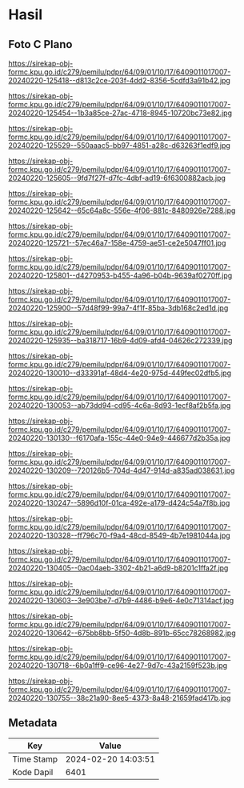 # Hasil

## Foto C Plano

https://sirekap-obj-formc.kpu.go.id/c279/pemilu/pdpr/64/09/01/10/17/6409011017007-20240220-125418--d813c2ce-203f-4dd2-8356-5cdfd3a91b42.jpg

https://sirekap-obj-formc.kpu.go.id/c279/pemilu/pdpr/64/09/01/10/17/6409011017007-20240220-125454--1b3a85ce-27ac-4718-8945-10720bc73e82.jpg

https://sirekap-obj-formc.kpu.go.id/c279/pemilu/pdpr/64/09/01/10/17/6409011017007-20240220-125529--550aaac5-bb97-4851-a28c-d63263f1edf9.jpg

https://sirekap-obj-formc.kpu.go.id/c279/pemilu/pdpr/64/09/01/10/17/6409011017007-20240220-125605--9fd7f27f-d7fc-4dbf-ad19-6f6300882acb.jpg

https://sirekap-obj-formc.kpu.go.id/c279/pemilu/pdpr/64/09/01/10/17/6409011017007-20240220-125642--65c64a8c-556e-4f06-881c-8480926e7288.jpg

https://sirekap-obj-formc.kpu.go.id/c279/pemilu/pdpr/64/09/01/10/17/6409011017007-20240220-125721--57ec46a7-158e-4759-ae51-ce2e5047ff01.jpg

https://sirekap-obj-formc.kpu.go.id/c279/pemilu/pdpr/64/09/01/10/17/6409011017007-20240220-125801--d4270953-b455-4a96-b04b-9639af0270ff.jpg

https://sirekap-obj-formc.kpu.go.id/c279/pemilu/pdpr/64/09/01/10/17/6409011017007-20240220-125900--57d48f99-99a7-4f1f-85ba-3db168c2ed1d.jpg

https://sirekap-obj-formc.kpu.go.id/c279/pemilu/pdpr/64/09/01/10/17/6409011017007-20240220-125935--ba318717-16b9-4d09-afd4-04626c272339.jpg

https://sirekap-obj-formc.kpu.go.id/c279/pemilu/pdpr/64/09/01/10/17/6409011017007-20240220-130010--d33391af-48d4-4e20-975d-449fec02dfb5.jpg

https://sirekap-obj-formc.kpu.go.id/c279/pemilu/pdpr/64/09/01/10/17/6409011017007-20240220-130053--ab73dd94-cd95-4c6a-8d93-1ecf8af2b5fa.jpg

https://sirekap-obj-formc.kpu.go.id/c279/pemilu/pdpr/64/09/01/10/17/6409011017007-20240220-130130--f6170afa-155c-44e0-94e9-446677d2b35a.jpg

https://sirekap-obj-formc.kpu.go.id/c279/pemilu/pdpr/64/09/01/10/17/6409011017007-20240220-130209--720126b5-704d-4d47-914d-a835ad038631.jpg

https://sirekap-obj-formc.kpu.go.id/c279/pemilu/pdpr/64/09/01/10/17/6409011017007-20240220-130247--5896d10f-01ca-492e-a179-d424c54a7f8b.jpg

https://sirekap-obj-formc.kpu.go.id/c279/pemilu/pdpr/64/09/01/10/17/6409011017007-20240220-130328--ff796c70-f9a4-48cd-8549-4b7e1981044a.jpg

https://sirekap-obj-formc.kpu.go.id/c279/pemilu/pdpr/64/09/01/10/17/6409011017007-20240220-130405--0ac04aeb-3302-4b21-a6d9-b8201c1ffa2f.jpg

https://sirekap-obj-formc.kpu.go.id/c279/pemilu/pdpr/64/09/01/10/17/6409011017007-20240220-130603--3e903be7-d7b9-4486-b9e6-4e0c71314acf.jpg

https://sirekap-obj-formc.kpu.go.id/c279/pemilu/pdpr/64/09/01/10/17/6409011017007-20240220-130642--675bb8bb-5f50-4d8b-891b-65cc78268982.jpg

https://sirekap-obj-formc.kpu.go.id/c279/pemilu/pdpr/64/09/01/10/17/6409011017007-20240220-130718--6b0a1ff9-ce96-4e27-9d7c-43a2159f523b.jpg

https://sirekap-obj-formc.kpu.go.id/c279/pemilu/pdpr/64/09/01/10/17/6409011017007-20240220-130755--38c21a90-8ee5-4373-8a48-21659fad417b.jpg


## Metadata

| Key        | Value               |
| ---------- | ------------------- |
| Time Stamp | 2024-02-20 14:03:51 |
| Kode Dapil | 6401                |



